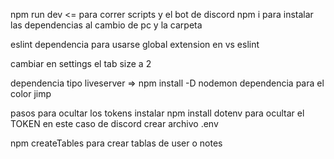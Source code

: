 npm run dev <= para correr scripts y el bot de discord
npm i para instalar las dependencias al cambio de pc y la carpeta
<!-- ------------------------------- -->
eslint  dependencia para usarse global
extension en vs eslint

cambiar en settings el tab size a 2

dependencia tipo liveserver => npm install -D nodemon
dependencia para el color jimp


pasos para ocultar los tokens
instalar npm install dotenv para ocultar el TOKEN en este caso de discord
crear archivo .env 


<!-- ----------------------------- -->
npm createTables para crear tablas de user o notes